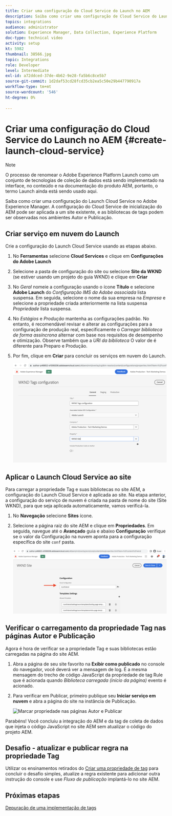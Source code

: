 ```yaml
---
title: Criar uma configuração do Cloud Service do Launch no AEM
description: Saiba como criar uma configuração de Cloud Service do Launch no AEM. A configuração do Cloud Service do Launch pode ser aplicada a um site existente, e as bibliotecas de tags podem ser observadas nos ambientes do Author e Publish.
topics: integrations
audience: administrator
solution: Experience Manager, Data Collection, Experience Platform
doc-type: technical video
activity: setup
kt: 5982
thumbnail: 38566.jpg
topic: Integrations
role: Developer
level: Intermediate
exl-id: a72ddced-37de-4b62-9e28-fa5b6c8ce5b7
source-git-commit: 1d2daf53cd28fcd35cb2ea5c50e29b447790917a
workflow-type: tm+mt
source-wordcount: '546'
ht-degree: 0%

---
```


# Criar uma configuração do Cloud Service do Launch no AEM {#create-launch-cloud-service}

>[!NOTE]
>
>O processo de renomear o Adobe Experience Platform Launch como um conjunto de tecnologias de coleção de dados está sendo implementado na interface, no conteúdo e na documentação do produto AEM, portanto, o termo Launch ainda está sendo usado aqui.

Saiba como criar uma configuração do Launch Cloud Service no Adobe Experience Manager. A configuração do Cloud Service de inicialização do AEM pode ser aplicada a um site existente, e as bibliotecas de tags podem ser observadas nos ambientes Autor e Publicação.

## Criar serviço em nuvem do Launch

Crie a configuração do Launch Cloud Service usando as etapas abaixo.

1. No **Ferramentas** selecione **Cloud Services** e clique em **Configurações do Adobe Launch**

1. Selecione a pasta de configuração do site ou selecione **Site da WKND** (se estiver usando um projeto do guia WKND) e clique em **Criar**

1. No _Geral_ nomeie a configuração usando o ícone **Título** e selecione **Adobe Launch** do _Configuração IMS da Adobe associada_ lista suspensa. Em seguida, selecione o nome da sua empresa na _Empresa_ e selecione a propriedade criada anteriormente na lista suspensa _Propriedade_ lista suspensa.

1. No _Estágios_ e _Produção_ mantenha as configurações padrão. No entanto, é recomendável revisar e alterar as configurações para a configuração de produção real, especificamente o _Carregar biblioteca de forma assíncrona_ alternar com base nos requisitos de desempenho e otimização. Observe também que a _URI da biblioteca_ O valor de é diferente para Preparo e Produção.

1. Por fim, clique em **Criar** para concluir os serviços em nuvem do Launch.

   ![Iniciar configuração do Cloud Services](assets/launch-cloud-services-config.png)

## Aplicar o Launch Cloud Service ao site

Para carregar a propriedade Tag e suas bibliotecas no site AEM, a configuração do Launch Cloud Service é aplicada ao site. Na etapa anterior, a configuração do serviço de nuvem é criada na pasta de nome do site (Site WKND), para que seja aplicada automaticamente, vamos verificá-la.

1. No **Navegação** selecione **Sites** ícone.

1. Selecione a página raiz do site AEM e clique em **Propriedades**. Em seguida, navegue até o **Avançado** guia e abaixo **Configuração** verifique se o valor da Configuração na nuvem aponta para a configuração específica do site `conf` pasta.

   ![Aplicar configuração do Cloud Services ao site](assets/apply-cloud-services-config-to-site.png)

## Verificar o carregamento da propriedade Tag nas páginas Autor e Publicação

Agora é hora de verificar se a propriedade Tag e suas bibliotecas estão carregadas na página do site AEM.

1. Abra a página de seu site favorito na **Exibir como publicado** no console do navegador, você deverá ver a mensagem de log. É a mesma mensagem do trecho de código JavaScript da propriedade de tag Rule que é acionada quando _Biblioteca carregada (início da página)_ evento é acionado.

1. Para verificar em Publicar, primeiro publique seu **Iniciar serviço em nuvem** e abra a página do site na instância de Publicação.

   ![Marcar propriedade nas páginas Autor e Publicar](assets/tag-property-on-author-publish-pages.png)

Parabéns! Você concluiu a integração do AEM e da tag de coleta de dados que injeta o código JavaScript no site AEM sem atualizar o código do projeto AEM.

## Desafio - atualizar e publicar regra na propriedade Tag

Utilizar os ensinamentos retirados do [Criar uma propriedade de tag](./create-tag-property.md) para concluir o desafio simples, atualize a regra existente para adicionar outra instrução do console e use _Fluxo de publicação_ implantá-lo no site AEM.

## Próximas etapas

[Depuração de uma implementação de tags](debug-tags-implementation.md)
